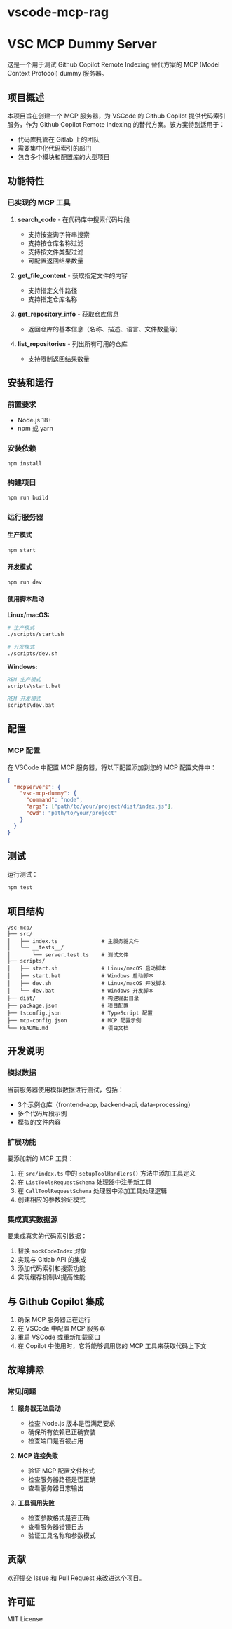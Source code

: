 # vscode-mcp-rag

# VSC MCP Dummy Server

这是一个用于测试 Github Copilot Remote Indexing 替代方案的 MCP (Model Context Protocol) dummy 服务器。

## 项目概述

本项目旨在创建一个 MCP 服务器，为 VSCode 的 Github Copilot 提供代码索引服务，作为 Github Copilot Remote Indexing 的替代方案。该方案特别适用于：

- 代码库托管在 Gitlab 上的团队
- 需要集中化代码索引的部门
- 包含多个模块和配置库的大型项目

## 功能特性

### 已实现的 MCP 工具

1. **search_code** - 在代码库中搜索代码片段
   - 支持按查询字符串搜索
   - 支持按仓库名称过滤
   - 支持按文件类型过滤
   - 可配置返回结果数量

2. **get_file_content** - 获取指定文件的内容
   - 支持指定文件路径
   - 支持指定仓库名称

3. **get_repository_info** - 获取仓库信息
   - 返回仓库的基本信息（名称、描述、语言、文件数量等）

4. **list_repositories** - 列出所有可用的仓库
   - 支持限制返回结果数量

## 安装和运行

### 前置要求

- Node.js 18+ 
- npm 或 yarn

### 安装依赖

```bash
npm install
```

### 构建项目

```bash
npm run build
```

### 运行服务器

#### 生产模式
```bash
npm start
```

#### 开发模式
```bash
npm run dev
```

#### 使用脚本启动

**Linux/macOS:**
```bash
# 生产模式
./scripts/start.sh

# 开发模式
./scripts/dev.sh
```

**Windows:**
```cmd
REM 生产模式
scripts\start.bat

REM 开发模式
scripts\dev.bat
```

## 配置

### MCP 配置

在 VSCode 中配置 MCP 服务器，将以下配置添加到您的 MCP 配置文件中：

```json
{
  "mcpServers": {
    "vsc-mcp-dummy": {
      "command": "node",
      "args": ["path/to/your/project/dist/index.js"],
      "cwd": "path/to/your/project"
    }
  }
}
```

## 测试

运行测试：

```bash
npm test
```

## 项目结构

```
vsc-mcp/
├── src/
│   ├── index.ts              # 主服务器文件
│   └── __tests__/
│       └── server.test.ts    # 测试文件
├── scripts/
│   ├── start.sh              # Linux/macOS 启动脚本
│   ├── start.bat             # Windows 启动脚本
│   ├── dev.sh                # Linux/macOS 开发脚本
│   └── dev.bat               # Windows 开发脚本
├── dist/                     # 构建输出目录
├── package.json              # 项目配置
├── tsconfig.json             # TypeScript 配置
├── mcp-config.json           # MCP 配置示例
└── README.md                 # 项目文档
```

## 开发说明

### 模拟数据

当前服务器使用模拟数据进行测试，包括：

- 3个示例仓库（frontend-app, backend-api, data-processing）
- 多个代码片段示例
- 模拟的文件内容

### 扩展功能

要添加新的 MCP 工具：

1. 在 `src/index.ts` 中的 `setupToolHandlers()` 方法中添加工具定义
2. 在 `ListToolsRequestSchema` 处理器中注册新工具
3. 在 `CallToolRequestSchema` 处理器中添加工具处理逻辑
4. 创建相应的参数验证模式

### 集成真实数据源

要集成真实的代码索引数据：

1. 替换 `mockCodeIndex` 对象
2. 实现与 Gitlab API 的集成
3. 添加代码索引和搜索功能
4. 实现缓存机制以提高性能

## 与 Github Copilot 集成

1. 确保 MCP 服务器正在运行
2. 在 VSCode 中配置 MCP 服务器
3. 重启 VSCode 或重新加载窗口
4. 在 Copilot 中使用时，它将能够调用您的 MCP 工具来获取代码上下文

## 故障排除

### 常见问题

1. **服务器无法启动**
   - 检查 Node.js 版本是否满足要求
   - 确保所有依赖已正确安装
   - 检查端口是否被占用

2. **MCP 连接失败**
   - 验证 MCP 配置文件格式
   - 检查服务器路径是否正确
   - 查看服务器日志输出

3. **工具调用失败**
   - 检查参数格式是否正确
   - 查看服务器错误日志
   - 验证工具名称和参数模式

## 贡献

欢迎提交 Issue 和 Pull Request 来改进这个项目。

## 许可证

MIT License

